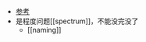 - [参考](https://www.zhihu.com/question/21459243/answer/26333230)
- 是程度问题[[spectrum]]，不能没完没了
  - [[naming]]